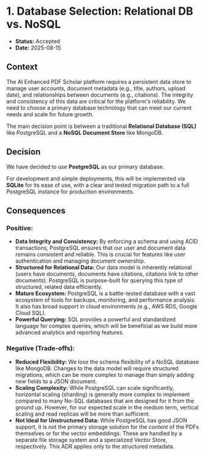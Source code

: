# 1. Database Selection: Relational DB vs. NoSQL

- **Status:** Accepted
- **Date:** 2025-08-15

## Context

The AI Enhanced PDF Scholar platform requires a persistent data store to manage user accounts, document metadata (e.g., title, authors, upload date), and relationships between documents (e.g., citations). The integrity and consistency of this data are critical for the platform's reliability. We need to choose a primary database technology that can meet our current needs and scale for future growth.

The main decision point is between a traditional **Relational Database (SQL)** like PostgreSQL and a **NoSQL Document Store** like MongoDB.

## Decision

We have decided to use **PostgreSQL** as our primary database.

For development and simple deployments, this will be implemented via **SQLite** for its ease of use, with a clear and tested migration path to a full PostgreSQL instance for production environments.

## Consequences

### Positive:
- **Data Integrity and Consistency:** By enforcing a schema and using ACID transactions, PostgreSQL ensures that our user and document data remains consistent and reliable. This is crucial for features like user authentication and managing document ownership.
- **Structured for Relational Data:** Our data model is inherently relational (users have documents, documents have citations, citations link to other documents). PostgreSQL is purpose-built for querying this type of structured, related data efficiently.
- **Mature Ecosystem:** PostgreSQL is a battle-tested database with a vast ecosystem of tools for backups, monitoring, and performance analysis. It also has broad support in cloud environments (e.g., AWS RDS, Google Cloud SQL).
- **Powerful Querying:** SQL provides a powerful and standardized language for complex queries, which will be beneficial as we build more advanced analytics and reporting features.

### Negative (Trade-offs):
- **Reduced Flexibility:** We lose the schema flexibility of a NoSQL database like MongoDB. Changes to the data model will require structured migrations, which can be more complex to manage than simply adding new fields to a JSON document.
- **Scaling Complexity:** While PostgreSQL can scale significantly, horizontal scaling (sharding) is generally more complex to implement compared to many No-SQL databases that are designed for it from the ground up. However, for our expected scale in the medium term, vertical scaling and read replicas will be more than sufficient.
- **Not Ideal for Unstructured Data:** While PostgreSQL has good JSON support, it is not the primary storage solution for the *content* of the PDFs themselves or for the vector embeddings. These are handled by a separate file storage system and a specialized Vector Store, respectively. This ADR applies only to the structured metadata.

